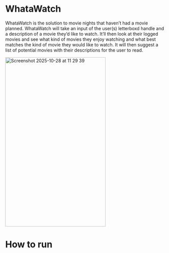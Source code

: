 # WhataWatch
WhataWatch is the solution to movie nights that haven’t had a movie planned. WhataWatch will take an input of the user(s) letterboxd handle and a description of a movie they’d like to watch. It’ll then look at their logged movies and see what kind of movies they enjoy watching and what best matches the kind of movie they would like to watch. It will then suggest a list of potential movies with their descriptions for the user to read.

<img width="316" height="531" alt="Screenshot 2025-10-28 at 11 29 39" src="https://github.com/user-attachments/assets/5d61feb3-0c3a-42bd-97bc-4dbd1f37da58" />


# How to run
